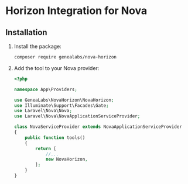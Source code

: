 # Horizon Integration for Nova

## Installation
1. Install the package:
    ```sh
    composer require genealabs/nova-horizon
    ```

2. Add the tool to your Nova provider:
    ```php
    <?php

    namespace App\Providers;

    use GeneaLabs\NovaHorizon\NovaHorizon;
    use Illuminate\Support\Facades\Gate;
    use Laravel\Nova\Nova;
    use Laravel\Nova\NovaApplicationServiceProvider;

    class NovaServiceProvider extends NovaApplicationServiceProvider
    {
        public function tools()
        {
            return [
                //...
                new NovaHorizon,
            ];
        }
    }

    ```
  
